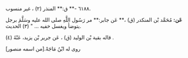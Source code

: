 ٦١٨٨ -** ق:** المنذر (٢) ، غير منسوب.

**عَن:** مُحَمَّد بْن المنكدر (ق) ،** عَن جابر:** مر رَسُول اللَّهِ صلى الله عليه وسَلَّمَ برجل يتوضأ ويغسل خفيه ... " (٣) الحديث.

قاله بقية بْن الوليد (ق) ، عَن جرير بْن يزيد، عَنْهُ (٤) .

روى له ابْنُ مَاجَهْ.[من اسمه منصور]